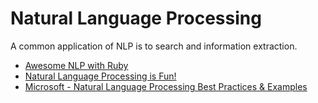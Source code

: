 # Natural Language Processing

A common application of NLP is to search and information extraction.

* [Awesome NLP with Ruby](http://rubynlp.org/)
* [Natural Language Processing is Fun!](https://medium.com/@ageitgey/natural-language-processing-is-fun-9a0bff37854e)
* [Microsoft - Natural Language Processing Best Practices & Examples](https://github.com/microsoft/nlp)

